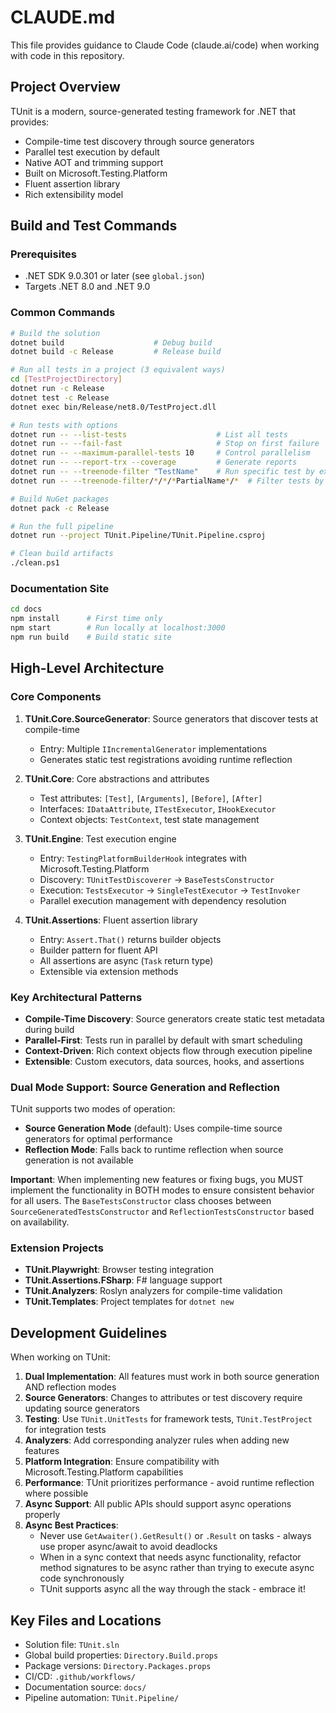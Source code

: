 # CLAUDE.md

This file provides guidance to Claude Code (claude.ai/code) when working with code in this repository.

## Project Overview

TUnit is a modern, source-generated testing framework for .NET that provides:
- Compile-time test discovery through source generators
- Parallel test execution by default
- Native AOT and trimming support
- Built on Microsoft.Testing.Platform
- Fluent assertion library
- Rich extensibility model

## Build and Test Commands

### Prerequisites
- .NET SDK 9.0.301 or later (see `global.json`)
- Targets .NET 8.0 and .NET 9.0

### Common Commands

```bash
# Build the solution
dotnet build                    # Debug build
dotnet build -c Release         # Release build

# Run all tests in a project (3 equivalent ways)
cd [TestProjectDirectory]
dotnet run -c Release
dotnet test -c Release
dotnet exec bin/Release/net8.0/TestProject.dll

# Run tests with options
dotnet run -- --list-tests                    # List all tests
dotnet run -- --fail-fast                     # Stop on first failure
dotnet run -- --maximum-parallel-tests 10     # Control parallelism
dotnet run -- --report-trx --coverage         # Generate reports
dotnet run -- --treenode-filter "TestName"    # Run specific test by exact name
dotnet run -- --treenode-filter/*/*/*PartialName*/*  # Filter tests by partial name pattern

# Build NuGet packages
dotnet pack -c Release

# Run the full pipeline
dotnet run --project TUnit.Pipeline/TUnit.Pipeline.csproj

# Clean build artifacts
./clean.ps1
```

### Documentation Site
```bash
cd docs
npm install      # First time only
npm start        # Run locally at localhost:3000
npm run build    # Build static site
```

## High-Level Architecture

### Core Components

1. **TUnit.Core.SourceGenerator**: Source generators that discover tests at compile-time
   - Entry: Multiple `IIncrementalGenerator` implementations
   - Generates static test registrations avoiding runtime reflection

2. **TUnit.Core**: Core abstractions and attributes
   - Test attributes: `[Test]`, `[Arguments]`, `[Before]`, `[After]`
   - Interfaces: `IDataAttribute`, `ITestExecutor`, `IHookExecutor`
   - Context objects: `TestContext`, test state management

3. **TUnit.Engine**: Test execution engine
   - Entry: `TestingPlatformBuilderHook` integrates with Microsoft.Testing.Platform
   - Discovery: `TUnitTestDiscoverer` → `BaseTestsConstructor`
   - Execution: `TestsExecutor` → `SingleTestExecutor` → `TestInvoker`
   - Parallel execution management with dependency resolution

4. **TUnit.Assertions**: Fluent assertion library
   - Entry: `Assert.That()` returns builder objects
   - Builder pattern for fluent API
   - All assertions are async (`Task` return type)
   - Extensible via extension methods

### Key Architectural Patterns

- **Compile-Time Discovery**: Source generators create static test metadata during build
- **Parallel-First**: Tests run in parallel by default with smart scheduling
- **Context-Driven**: Rich context objects flow through execution pipeline
- **Extensible**: Custom executors, data sources, hooks, and assertions

### Dual Mode Support: Source Generation and Reflection

TUnit supports two modes of operation:
- **Source Generation Mode** (default): Uses compile-time source generators for optimal performance
- **Reflection Mode**: Falls back to runtime reflection when source generation is not available

**Important**: When implementing new features or fixing bugs, you MUST implement the functionality in BOTH modes to ensure consistent behavior for all users. The `BaseTestsConstructor` class chooses between `SourceGeneratedTestsConstructor` and `ReflectionTestsConstructor` based on availability.

### Extension Projects

- **TUnit.Playwright**: Browser testing integration
- **TUnit.Assertions.FSharp**: F# language support
- **TUnit.Analyzers**: Roslyn analyzers for compile-time validation
- **TUnit.Templates**: Project templates for `dotnet new`

## Development Guidelines

When working on TUnit:

1. **Dual Implementation**: All features must work in both source generation AND reflection modes
2. **Source Generators**: Changes to attributes or test discovery require updating source generators
3. **Testing**: Use `TUnit.UnitTests` for framework tests, `TUnit.TestProject` for integration tests
4. **Analyzers**: Add corresponding analyzer rules when adding new features
5. **Platform Integration**: Ensure compatibility with Microsoft.Testing.Platform capabilities
6. **Performance**: TUnit prioritizes performance - avoid runtime reflection where possible
7. **Async Support**: All public APIs should support async operations properly
8. **Async Best Practices**: 
   - Never use `GetAwaiter().GetResult()` or `.Result` on tasks - always use proper async/await to avoid deadlocks
   - When in a sync context that needs async functionality, refactor method signatures to be async rather than trying to execute async code synchronously
   - TUnit supports async all the way through the stack - embrace it!

## Key Files and Locations

- Solution file: `TUnit.sln`
- Global build properties: `Directory.Build.props`
- Package versions: `Directory.Packages.props`
- CI/CD: `.github/workflows/`
- Documentation source: `docs/`
- Pipeline automation: `TUnit.Pipeline/`